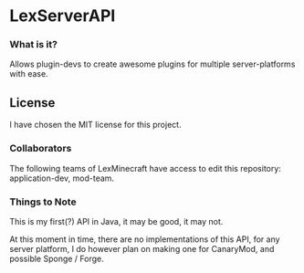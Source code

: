 LexServerAPI
=======================

### What is it?
Allows plugin-devs to create awesome plugins for multiple server-platforms with ease.

## License
I have chosen the MIT license for this project.

### Collaborators
The following teams of LexMinecraft have access to edit this repository: application-dev, mod-team.

### Things to Note
This is my first(?) API in Java, it may be good, it may not.

At this moment in time, there are no implementations of this API, for any server platform, I do however plan on making one for CanaryMod, and possible Sponge / Forge.
